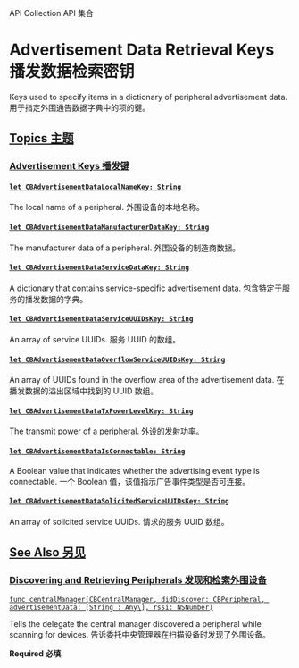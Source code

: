 API Collection API 集合

# Advertisement Data Retrieval Keys 播发数据检索密钥

Keys used to specify items in a dictionary of peripheral advertisement data.
用于指定外围通告数据字典中的项的键。



## [Topics 主题](https://developer.apple.com/documentation/corebluetooth/advertisement-data-retrieval-keys#topics)

### [Advertisement Keys 播发键](https://developer.apple.com/documentation/corebluetooth/advertisement-data-retrieval-keys#Advertisement-Keys)

#### [`let CBAdvertisementDataLocalNameKey: String`](https://developer.apple.com/documentation/corebluetooth/cbadvertisementdatalocalnamekey)

The local name of a peripheral.
外围设备的本地名称。



#### [`let CBAdvertisementDataManufacturerDataKey: String`](https://developer.apple.com/documentation/corebluetooth/cbadvertisementdatamanufacturerdatakey)

The manufacturer data of a peripheral.
外围设备的制造商数据。



#### [`let CBAdvertisementDataServiceDataKey: String`](https://developer.apple.com/documentation/corebluetooth/cbadvertisementdataservicedatakey)

A dictionary that contains service-specific advertisement data.
包含特定于服务的播发数据的字典。



#### [`let CBAdvertisementDataServiceUUIDsKey: String`](https://developer.apple.com/documentation/corebluetooth/cbadvertisementdataserviceuuidskey)

An array of service UUIDs.
服务 UUID 的数组。



#### [`let CBAdvertisementDataOverflowServiceUUIDsKey: String`](https://developer.apple.com/documentation/corebluetooth/cbadvertisementdataoverflowserviceuuidskey)

An array of UUIDs found in the overflow area of the advertisement data.
在播发数据的溢出区域中找到的 UUID 数组。



#### [`let CBAdvertisementDataTxPowerLevelKey: String`](https://developer.apple.com/documentation/corebluetooth/cbadvertisementdatatxpowerlevelkey)

The transmit power of a peripheral.
外设的发射功率。



#### [`let CBAdvertisementDataIsConnectable: String`](https://developer.apple.com/documentation/corebluetooth/cbadvertisementdataisconnectable)

A Boolean value that indicates whether the advertising event type is connectable.
一个 Boolean 值，该值指示广告事件类型是否可连接。



#### [`let CBAdvertisementDataSolicitedServiceUUIDsKey: String`](https://developer.apple.com/documentation/corebluetooth/cbadvertisementdatasolicitedserviceuuidskey)

An array of solicited service UUIDs.
请求的服务 UUID 数组。



## [See Also 另见](https://developer.apple.com/documentation/corebluetooth/advertisement-data-retrieval-keys#see-also)

### [Discovering and Retrieving Peripherals 发现和检索外围设备](https://developer.apple.com/documentation/corebluetooth/advertisement-data-retrieval-keys#Discovering-and-Retrieving-Peripherals)

[`func centralManager(CBCentralManager, didDiscover: CBPeripheral, advertisementData: [String : Any\], rssi: NSNumber)`](https://developer.apple.com/documentation/corebluetooth/cbcentralmanagerdelegate/centralmanager(_:diddiscover:advertisementdata:rssi:))

Tells the delegate the central manager discovered a peripheral while scanning for devices.
告诉委托中央管理器在扫描设备时发现了外围设备。

**Required 必填**
